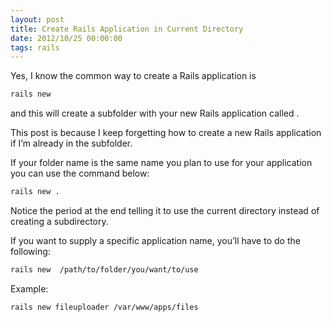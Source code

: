 ```yaml
---
layout: post
title: Create Rails Application in Current Directory
date: 2012/10/25 00:00:00
tags: rails 
---
```


Yes, I know the common way to create a Rails application is

```bash
rails new 
```

and this will create a subfolder with your new Rails application called .

This post is because I keep forgetting how to create a new Rails application if I’m already in the subfolder.

If your folder name is the same name you plan to use for your application you can use the command below:

```bash
rails new .
```

Notice the period at the end telling it to use the current directory instead of creating a subdirectory.

If you want to supply a specific application name, you’ll have to do the following:

```bash
rails new  /path/to/folder/you/want/to/use
```

Example:

```bash
rails new fileuploader /var/www/apps/files
```
